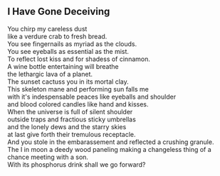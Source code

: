 I Have Gone Deceiving
---------------------
You chirp my careless dust  
like a verdure crab to fresh bread.  
You see fingernails as myriad as the clouds.  
You see eyeballs as essential as the mist.  
To reflect lost kiss and for shadess of cinnamon.  
A wine bottle entertaining will breathe  
the lethargic lava of a planet.  
The sunset cactuss you in its mortal clay.  
This skeleton mane and performing sun falls me  
with it's indespensable peaces like eyeballs and shoulder  
and blood colored candles like hand and kisses.  
When the universe is full of silent shoulder  
outside traps and fractious sticky umbrellas  
and the lonely dews and the starry skies  
at last give forth their tremulous receptacle.  
And you stole in the embarassement and reflected a crushing granule.  
The I in moon a deedy wood paneling making a changeless thing of a chance meeting with a son.  
With its phosphorus drink shall we go forward?  
